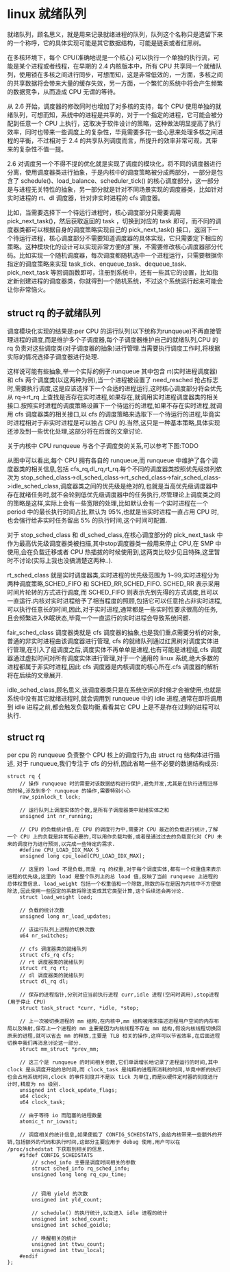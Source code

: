 # linux 就绪队列
就绪队列，顾名思义，就是用来记录就绪进程的队列，队列这个名称只是遗留下来的一个称呼，它的具体实现可能是其它数据结构，可能是链表或者红黑树。   

在多核环境下，每个 CPU(准确地说是一个核心) 可以执行一个单独的执行流，可能是某个进程或者线程，在早期的 2.4 内核版本中，所有 CPU 共享同一个就绪队列，使用锁在多核之间进行同步，可想而知，这是非常低效的，一方面，多核之间的共享数据将会带来大量的缓存失效，另一方面，一个繁忙的系统中将会产生频繁的数据竞争，从而造成 CPU 无谓的等待。   

从 2.6 开始，调度器的修改同时也增加了对多核的支持，每个 CPU 使用单独的就绪队列，可想而知，系统中的进程是共享的，对于一个指定的进程，它可能会被分配到任意一个 CPU 上执行，这取决于软件设计的策略，这种做法明显提高了执行效率，同时也带来一些调度上的复杂性，毕竟需要多花一些心思来处理多核之间进程的平衡，不过相对于 2.4 的共享队列调度而言，所提升的效率非常可观，其带来的复杂性不值一提。  

2.6 对调度另一个不得不提的优化就是实现了调度的模块化，将不同的调度器进行分离，使用调度器类进行抽象，于是内核中的调度策略被分成两部分，一部分是包含了 schedule()、load_balance、scheduler_tick() 的核心调度部分，这一部分是与进程无关特性的抽象，另一部分就是针对不同场景实现的调度器类，比如针对实时进程的 rt、dl 调度器，针对非实时进程的 cfs 调度器。  

比如，当需要选择下一个待运行进程时，核心调度部分只需要调用 pick_next_task()，然后获取返回的 task ，切换到对应的 task 即可，而不同的调度器类都可以根据自身的调度策略实现自己的 pick_next_task() 接口，返回下一个待运行进程，核心调度部分不需要知道调度器的具体实现，它只需要定下相应的策略。这种模块化的设计可以实现非常方便的扩展，不需要修改核心调度器部分代码。比如实现一个随机调度器，每次调度都随机选中一个进程运行，只需要根据你指定的调度策略来实现 task_tick、enqueue_task、dequeue_task、pick_next_task 等回调函数即可，注册到系统中，还有一些其它的设置，比如指定新创建进程的调度器类，你就得到一个随机系统，不过这个系统运行起来可能会让你非常恼火。   


## struct rq 的子就绪队列
调度模块化实现的结果是:per CPU 的运行队列(以下统称为runqueue)不再直接管理进程的调度,而是维护多个子调度器,每个子调度器维护自己的就绪队列,CPU 的rq 负责对这些调度类(对子调度器的抽象)进行管理.当需要执行调度工作时,将根据实际的情况选择子调度器进行处理.    

这样说可能有些抽象,举一个实际的例子:runqueue 其中包含 rt(实时进程调度器) 和 cfs 两个调度类(以这两种为例),当一个进程被设置了 need_resched 抢占标志时,需要执行调度,这是应该选择下一个合适的进程运行,这时核心调度部分将会优先从 rq->rt_rq 上查找是否存在实时进程,如果存在,就调用实时进程调度器类的相关接口.按照实时进程的调度策略设置下一个待运行的进程,如果不存在实时进程,就调用 cfs 调度器类的相关接口,以 cfs 的调度策略来选取下一个待运行的进程,毕竟实时进程相对于非实时进程是可以独占 CPU 的.当然,这只是一种基本策略,具体实现还涉及到一些优化处理,这部分将在后面的文章讨论.  

关于内核中 CPU runqueue 与各个子调度类的关系,可以参考下图:TODO

从图中可以看出,每个 CPU 拥有各自的 runqueue,而 runqueue 中维护了各个调度器类的相关信息,包括 cfs_rq,dl_rq,rt_rq.每个不同的调度器类按照优先级排列依次为 stop_sched_class->dl_sched_class->rt_sched_class->fair_sched_class->idle_sched_class,调度器类之间的优先级是绝对的,也就是当高优先级调度器中存在就绪任务时,就不会轮到低优先级调度器中的任务执行,尽管理论上调度类之间的策略是这样,实际上会有一些宽限的处理,比如默认会有一个实时进程在一个 period 中的最长执行时间占比,默认为 95%,也就是当实时进程一直占用 CPU 时,也会强行给非实时任务留出 5% 的执行时间,这个时间可配置.   

对于 stop_sched_class 和 dl_sched_class,在核心调度部分的 pick_next_task 中作为最高优先级调度器类被扫描,其中stop调度器类一般用来停止 CPU,在 SMP 中使用,会在负载迁移或者 CPU 热插拔的时候使用到,这两类比较少见且特殊,这里暂时不讨论(实际上我也没搞清楚这两种..).

rt_sched_class 就是实时调度器类,实时进程的优先级范围为 1~99,实时进程分为两种调度策略,SCHED_FIFO 和 SCHED_RR,SCHED_FIFO. SCHED_RR 表示采用时间片轮转的方式进行调度,而 SCHED_FIFO 则表示先到先得的方式调度,且可以一直运行.内核对实时进程给予了相当程度的照顾,包括它可以任意抢占非实时进程,可以执行任意长的时间,因此,对于实时进程,通常都是一些实时性要求很高的任务,且会频繁进入休眠状态,毕竟一个一直运行的实时进程会导致系统问题.

fair_sched_class 调度器类就是 cfs 调度器的抽象,也是我们重点需要分析的对象,普通的非实时进程由该调度器进行管理, cfs 的就绪队列通过红黑树对调度实体进行管理,在引入了组调度之后,调度实体不再单单是进程,也有可能是进程组,cfs 调度器通过虚拟时间对所有调度实体进行管理,对于一个通用的 linux 系统,绝大多数的进程都属于非实时进程,因此 cfs 调度器是内核调度的核心所在.cfs 调度器的解析将在后续的文章展开.  

idle_sched_class,顾名思义,该调度器类只是在系统空闲的时候才会被使用,也就是系统中没有其它就绪进程时,就会调用到 runqueue 中的 idle 进程,通常在即将调用到 idle 进程之前,都会触发负载均衡,看看其它 CPU 上是不是存在过剩的进程可以执行.  


## struct rq
per cpu 的 runqueue 负责整个 CPU 核上的调度行为,由 struct rq 结构体进行描述, 对于 runqueue,我们专注于 cfs 的分析,因此省略一些不必要的数据结构成员:


```
struct rq {
    // 操作 runqueue 时的需要对该数据结构进行保护,避免并发,尤其是在执行进程迁移的时候,涉及到多个 runqueue 的操作,需要特别小心
    raw_spinlock_t lock;

    // 运行队列上调度实体的个数,是所有子调度器类中就绪实体之和
    unsigned int nr_running;

    // CPU 的负载统计值,在 CPU 的调度行为中,需要对 CPU 最近的负载进行统计,了解一个 CPU 上的负载是非常有必要的,可以用作负载均衡,或者是通过过去的负载变化对 CPU 未来的调度行为进行预测,以完成一些特定的需求.   
    #define CPU_LOAD_IDX_MAX 5
	unsigned long cpu_load[CPU_LOAD_IDX_MAX];

    // 这里的 load 不是负载,而是 rq 的权重,对于每个调度实体,都有一个权重值来表示进程的优先级,这里的 load 是整个队列上的总 load 值,反映了当前 runqueue 上进程的总体权重信息. load_weight 包括一个权重值和一个除数,除数的存在是因为内核中不方便做除法,因此使用一些固定的系数将除法变成其它类型计算,这个后续还会再讨论.  
    struct load_weight load;

    // 负载的统计次数
    unsigned long nr_load_updates;

    // 该运行队列上进程的切换次数
    u64 nr_switches;

    // cfs 调度器类的就绪队列
    struct cfs_rq cfs;
    // rt 调度器类的就绪队列
	struct rt_rq rt;
    // dl 调度器类的就绪队列
	struct dl_rq dl;

    // 保存的进程指针,分别对应当前执行进程 curr,idle 进程(空闲时调用),stop进程(用于停止 CPU)
    struct task_struct *curr, *idle, *stop;

    // 上一次被切换进程的 mm 结构,在内核中,mm 结构被用来描述进程用户空间的内存布局以及映射,保存上一个进程的 mm 主要是因为内核线程不存在 mm 结构,假设内核线程切换回原来的进程,就可以省去 mm 的释放,主要是 TLB 相关的操作,这样可以节省效率,在后面进程切换中我们再消息讨论这一部分.  
    struct mm_struct *prev_mm;

    // 这三个是 runqueue 的时间相关参数,它们单调增长地记录了进程运行的时间,其中 clock 是从调度开始的总时间,而 clock_task 是纯粹的进程所消耗的时间,毕竟中断的执行也会占用系统时间,clock 的事件刻度并不是以 tick 为单位,而是以硬件定时器的刻度进行计时,精度为 ns 级别. 
    unsigned int clock_update_flags;
	u64 clock;
	u64 clock_task;

    // 由于等待 io 而阻塞的进程数量
    atomic_t nr_iowait;

    // 调度相关的统计信息,如果使能了 CONFIG_SCHEDSTATS,会给内核带来一些额外的开销,包括额外的代码和执行时间,这部分主要应用于 debug 使用,用户可以在 /proc/schedstat 下获取到相关的信息.
    #ifdef CONFIG_SCHEDSTATS
        // sched_info 主要是调度时间相关的参数
        struct sched_info rq_sched_info;
        unsigned long long rq_cpu_time;
        

        // 调用 yield 的次数
        unsigned int yld_count;

        // schedule() 的执行统计,以及进入 idle 进程的统计
        unsigned int sched_count;
        unsigned int sched_goidle;

        // 唤醒相关的统计
        unsigned int ttwu_count;
        unsigned int ttwu_local;
    #endif
};
```


